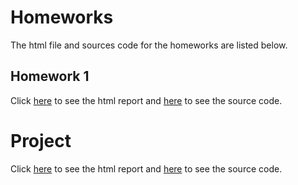 # Homeworks

The html file and sources code for the homeworks are listed below.

## Homework 1

Click [here](HW1.html) to see the html report and [here](HW1.Rmd) to see the source code.

# Project

Click [here](360Report.html) to see the html report and [here](FullCode.R) to see the source code.
